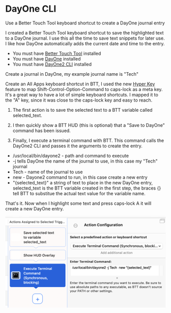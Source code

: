 # DayOne CLI
Use a Better Touch Tool keyboard shortcut to create a DayOne journal entry

I created a Better Touch Tool keyboard shortcut to save the highlighted text to a DayOne journal. I use this all the time to save text snippets for later use. I like how DayOne automatically adds the current date and time to the entry.

* You must have [Better Touch Tool](https://folivora.ai/downloads) installed
* You must have [DayOne](https://dayoneapp.com) installed
* You must have [DayOne2 CLI](https://help.dayoneapp.com/en/articles/435871-command-line-interface-cli) installed

Create a journal in DayOne, my example journal name is "Tech"

Create an All Apps keyboard shortcut in BTT, I used the new [Hyper Key](https://www.macsparky.com/blog/2021/2/hyper-key-via-bettertouchtool) feature to map Shift-Control-Option-Command to caps-lock as a meta key. It's a great way to have a lot of simple keyboard shortcuts. I mapped it to the "A" key, since it was close to the caps-lock key and easy to reach.

1. The first action is to save the selected text to a BTT variable called selected_text.

2. I then quickly show a BTT HUD (this is optional) that a "Save to DayOne" command has been issued.

3. Finally, I execute a terminal command with BTT. This command calls the DayOne2 CLI and passes it the arguments to create the entry.

* /usr/local/bin/dayone2 - path and command to execute
* -j tells DayOne the name of the journal to use, in this case my "Tech" journal
* Tech - name of the journal to use
* new - Dayone2 command to run, in this case create a new entry
* "{selected_text}" a string of text to place in the new DayOne entry, selected_text is the BTT variable created in the first step, the braces {} tell BTT to substitue the actual text value for the variable name.

That's it. Now when I highlight some text and press caps-lock A it will create a new DayOne entry.

![BTT Command](https://github.com/dougpark/dayone/blob/main/btt_dayone.png?raw=true)
